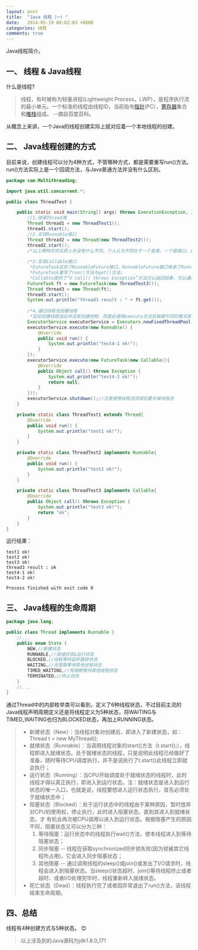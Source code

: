 ```yaml
---
layout: post
title:  "Java 线程（一）"
date:   2014-05-19 00:02:03 +0800
categories: 线程
comments: true
---
```



Java线程简介。

## 一、 线程 & Java线程

什么是线程?
> 线程，有时被称为轻量进程(Lightweight Process，LWP），是程序执行流的最小单元。一个标准的线程由线程ID，当前指令[指针](https://baike.baidu.com/item/%E6%8C%87%E9%92%88/2878304)(PC），[寄存器](https://baike.baidu.com/item/%E5%AF%84%E5%AD%98%E5%99%A8/187682)集合和[堆栈](https://baike.baidu.com/item/%E5%A0%86%E6%A0%88/1682032)组成。 
> --摘自百度百科。

从概念上来讲，一个Java的线程创建实际上就对应着一个本地线程的创建。

## 二、 Java线程创建的方式
目前来说，创建线程可以分为4种方式，不管哪种方式，都是需要重写run()方法。run()方法实际上是一个回调方法，与Java普通方法并没有什么区别。
```java
package com.Multithreading;

import java.util.concurrent.*;

public class ThreadTest {

    public static void main(String[] args) throws ExecutionException, InterruptedException {
        //1.继承Thread类
        Thread thread1 = new ThreadTest1();
        thread1.start();
        //2.实现Runnable接口
        Thread thread2 = new Thread(new ThreadTest2());
        thread2.start();
        /*以上两种方式实质上并没有什么不同，个人认为不同在于一个是类，一个是接口，接口更利于扩展*/
        
        /*3.实现Callable接口
         *FutureTask实现了RunnableFuture接口，RunnableFuture接口继承了Runnable和Future接口。
         *FutureTask重写了run()方法与get()方法。
		 *Callable提供了“V call() throws Exception”方法可以返回结果，可以通过Future接口中的get方法获取。*/
        FutureTask ft = new FutureTask(new ThreadTest3());
        Thread thread3 = new Thread(ft);
        thread3.start();
        System.out.println("thread3 result : " + ft.get());
        
        /*4.通过线程池创建线程
         *实际创建线程池后并没有创建线程，而是在调用execute方法后根据不同的情况来创建线程，后续会通过源码进行分析*/
        ExecutorService executorService = Executors.newFixedThreadPool(1);
        executorService.execute(new Runnable() {
            @Override
            public void run() {
                System.out.println("test4-1 ok!");
            }
        });
        executorService.execute(new FutureTask(new Callable(){
            @Override
            public Object call() throws Exception {
                System.out.println("test4-2 ok!");
                return null;
            }
        }));
        executorService.shutdown();//注意使用线程池完成后要关掉线程池
    }

    private static class ThreadTest1 extends Thread{
        @Override
        public void run() {
            System.out.println("test1 ok!");
        }
    }

    private static class ThreadTest2 implements Runnable{
        @Override
        public void run() {
            System.out.println("test2 ok!");
        }
    }

    private static class ThreadTest3 implements Callable{
        @Override
        public Object call() throws Exception {
            System.out.println("test3 ok!");
            return "ok";
        }
    }
}

```
运行结果：
```
test1 ok!
test2 ok!
test3 ok!
thread3 result : ok
test4-1 ok!
test4-2 ok!

Process finished with exit code 0
```

## 三、 Java线程的生命周期

```java
package java.lang;

public class Thread implements Runnable {
    //...
    public enum State {
        NEW,//新建状态
        RUNNABLE,//就绪状态&运行状态
        BLOCKED,//线程等待监听器锁状态
        WAITING,//无限期等待其他线程状态
        TIMED_WAITING,//有限期等待其他线程状态
        TERMINATED;//终止状态
    }
    //...
}
```

通过Thread中的内部枚举类可以看到，定义了6种线程状态，不过目前主流的Java线程声明周期定义还是将线程定义为5种状态，将WAITING与TIMED_WAITING也归为BLOCKED状态，再加上RUNNING状态。

>* 新建状态（New）：当线程对象对创建后，即进入了新建状态，如：Thread t = new MyThread();
>* 就绪状态（Runnable）：当调用线程对象的start()方法（t.start();），线程即进入就绪状态。处于就绪状态的线程，只是说明此线程已经做好了准备，随时等待CPU调度执行，并不是说执行了t.start()此线程立即就会执行；
>* 运行状态（Running）：当CPU开始调度处于就绪状态的线程时，此时线程才得以真正执行，即进入到运行状态。注：就绪状态是进入到运行状态的唯一入口，也就是说，线程要想进入运行状态执行，首先必须处于就绪状态中；
>* 阻塞状态（Blocked）：处于运行状态中的线程由于某种原因，暂时放弃对CPU的使用权，停止执行，此时进入阻塞状态，直到其进入到就绪状态，才 有机会再次被CPU调用以进入到运行状态。根据阻塞产生的原因不同，阻塞状态又可以分为三种：
>	1. 等待阻塞：运行状态中的线程执行wait()方法，使本线程进入到等待阻塞状态；
>	2. 同步阻塞 -- 线程在获取synchronized同步锁失败(因为锁被其它线程所占用)，它会进入同步阻塞状态；
>	3. 其他阻塞 -- 通过调用线程的sleep()或join()或发出了I/O请求时，线程会进入到阻塞状态。当sleep()状态超时、join()等待线程终止或者超时、或者I/O处理完毕时，线程重新转入就绪状态。
>* 死亡状态（Dead）：线程执行完了或者因异常退出了run()方法，该线程结束生命周期。

## 四、总结

线程有4种创建方式与5种状态。 😊



> 以上涉及到的Java源码为jdk1.8.0_171
